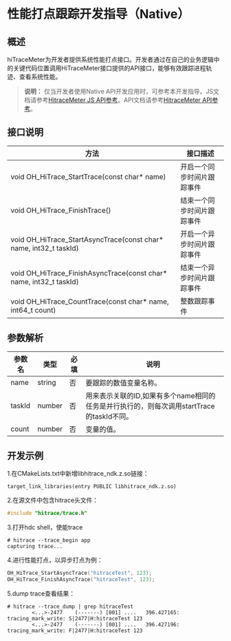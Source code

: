 # 性能打点跟踪开发指导（Native）
## 概述
hiTraceMeter为开发者提供系统性能打点接口。开发者通过在自己的业务逻辑中的关键代码位置调用HiTraceMeter接口提供的API接口，能够有效跟踪进程轨迹、查看系统性能。
> **说明：**
> 仅当开发者使用Native API开发应用时，可参考本开发指导。JS文档请参考[HitraceMeter JS API参考](../reference/apis/js-apis-hitracemeter.md)。API文档请参考[HitraceMeter API参考](./hitracemeter-guidelines.md)。
## 接口说明
| 方法 | 接口描述 | 
| -------- | -------- |
| void OH_HiTrace_StartTrace(const char* name) | 开启一个同步时间片跟踪事件 | 
| void OH_HiTrace_FinishTrace() | 结束一个同步时间片跟踪事件 | 
| void OH_HiTrace_StartAsyncTrace(const char* name, int32_t taskId) | 开启一个异步时间片跟踪事件 | 
| void OH_HiTrace_FinishAsyncTrace(const char* name, int32_t taskId) | 结束一个异步时间片跟踪事件 | 
| void OH_HiTrace_CountTrace(const char* name, int64_t count) | 整数跟踪事件 | 
## 参数解析
| 参数名 | 类型 | 必填 | 说明                                                         |
| ------ | ------ | ---- | ------------------------------------------------------------ |
| name   | string | 否   | 要跟踪的数值变量名称。 |
| taskId | number | 否   | 用来表示关联的ID,如果有多个name相同的任务是并行执行的，则每次调用startTrace的taskId不同。 |
| count  | number | 否   | 变量的值。  |
## 开发示例
1.在CMakeLists.txt中新增libhitrace_ndk.z.so链接：
```
target_link_libraries(entry PUBLIC libhitrace_ndk.z.so)
```
2.在源文件中包含hitrace头文件：
```c++
#include "hitrace/trace.h"
```
3.打开hdc shell，使能trace
```shell
# hitrace --trace_begin app
capturing trace...
```
4.进行性能打点，以异步打点为例：
```c++
OH_HiTrace_StartAsyncTrace("hitraceTest", 123);
OH_HiTrace_FinishAsyncTrace("hitraceTest", 123);
```
5.dump trace查看结果：
```shell
# hitrace --trace_dump | grep hitraceTest
        <...>-2477    (-------) [001] ....   396.427165: tracing_mark_write: S|2477|H:hitraceTest 123
        <...>-2477    (-------) [001] ....   396.427196: tracing_mark_write: F|2477|H:hitraceTest 123
```